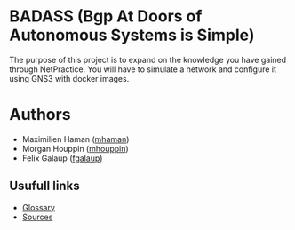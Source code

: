 # BADASS (Bgp At Doors of Autonomous Systems is Simple)

The purpose of this project is to expand on the knowledge you have gained through NetPractice.
You will have to simulate a network and configure it using GNS3 with docker images.


# Authors
 - Maximilien Haman ([mhaman](https://profile.intra.42.fr/users/mhaman))
 - Morgan Houppin ([mhouppin](https://profile.intra.42.fr/users/mhouppin))
 - Felix Galaup ([fgalaup](https://profile.intra.42.fr/users/fgalaup))

## Usufull links
 - [Glossary](Documentation/Glossary.md)
 - [Sources](Documentation/Sources.md)